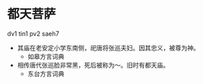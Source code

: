 



# 都天菩萨
dv1 tin1 pv2 saeh7
+ 其庙在老安定小学东南侧，祀唐将张巡夫妇。因其忠义，被尊为神。
  * 如皋方言词典
+ 相传唐代张巡脸非常黑，死后被称为～。旧时有都天庙。
  * 东台方言词典
